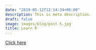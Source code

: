 ```yaml
---
date: "2019-05-12T12:14:34+06:00"
description: This is meta description.
draft: false
image: images/blog/post-5.jpg
title: Learn R
---
```


[Click here](https://hellor.netlify.app/)